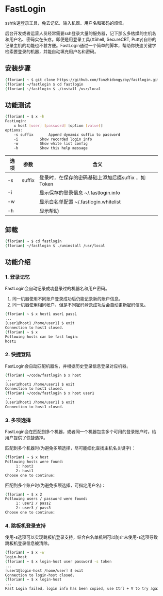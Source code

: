 # FastLogin
ssh快速登录工具，免去记忆、输入机器、用户名和密码的烦恼。

后台开发或者运营人员经常需要ssh登录大量的服务器，记下那么多枯燥的主机名和用户名、密码实在头疼，即便是用登录工具(XShell, SecureCRT, Putty)自带的记录主机的功能也不甚方便。FastLogin通过一个简单的脚本，帮助你快速关键字检索要登录的机器，并能自动填充用户名和密码。

## 安装步骤

```bash
(florian) ~ $ git clone https://github.com/fanzhidongyzby/fastlogin.git
(florian) ~/fastlogin $ cd fastlogin
(florian) ~/fastlogin $ ./install /usr/local
```

## 功能测试

```bash
(florian) ~ $ x -h
FastLogin:
	x host [user] [password] [option [value]]
options:
	-s suffix		Append dynamic suffix to password
	-i			Show recorded login info
	-w			Show white list config
	-h			Show this help message

```
| 选项  |   参数   |               含义                |
| --- | ------ | ------------------------------- |
| -s  | suffix | 登录时，在保存的密码基础上添加后缀suffix ，如Token |
| -i  |        | 显示保存的登录信息 ~/.fastlogin.info     |
| -w  |        | 显示白名单配置 ~/.fastlogin.whitelist  |
| -h  |        | 显示帮助                            |

## 卸载

```bash
(florian) ~ $ cd fastlogin
(florian) ~/fastlogin $ ./uninstall /usr/local
```

## 功能介绍

### 1. 登录记忆

FastLogin会自动记录成功登录过的机器名和用户密码。
1. 同一机器使用不同账户登录成功后仍能记录新的账户信息。
2. 同一机器使用相同帐户，但是不同密码登录成功后会自动更新密码信息。

```bash
(florian) ~ $ x host1 user1 pass1
...
[user1@host1 /home/user1] $ exit
Connection to host1 closed.
(florian) ~ $ x
Following hosts can be fast login:
host1

```

### 2. 快捷登陆

FastLogin会自动匹配机器名，并根据历史登录信息登录对应机器。

```bash
(florian) ~/code/fastlogin $ x host
...
[user1@host1 /home/user1] $ exit
Connection to host1 closed.
(florian) ~/code/fastlogin $ x host user1
...
[user1@host1 /home/user1] $ exit
Connection to host1 closed.
```

### 3. 多项选择

FastLogin会在匹配到多个机器，或者同一个机器包含多个可用的登录账户时，给用户提供了快捷选择。

匹配到多个机器时(为避免多项选择，尽可能细化查找主机名关键字)：

```bash
(florian) ~ $ x host
Following hosts were found:
	 1: host2
	 2: host1
Choose one to continue:

```
匹配到多个账户时(为避免多项选择，可指定用户名)：

```bash
(florian) ~ $ x 2
Following users / password were found:
	 1: user2 / pass2
	 2: user3 / pass3
Choose one to continue:

```

### 4. 跳板机登录支持

使用-s选项可以实现跳板机登录支持，结合白名单机制可以防止未使用-s选项导致跳板机登录信息被清除。

```bash
(florian) ~ $ x -w
login-host
(florian) ~ $ x login-host user password -s token
...
[user1@login-host /home/user] $ exit
Connection to login-host closed.
(florian) ~ $ x login-host
...
Fast Login failed, login info has been copied, use Ctrl + V to try again.
```
